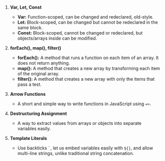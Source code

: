 

1. **Var, Let, Const**
   - **Var:** Function-scoped, can be changed and redeclared, old-style.
   - **Let:** Block-scoped, can be changed but cannot be redeclared in the same block.
   - **Const:** Block-scoped, cannot be changed or redeclared, but objects/arrays inside can be modified.

2. **forEach(), map(), filter()**
   - **forEach():** A method that runs a function on each item of an array. It does not return anything.
   - **map():** A method that creates a new array by transforming each item of the original array.
   - **filter():** A method that creates a new array with only the items that pass a test.

3. **Arrow Functions**
   - A short and simple way to write functions in JavaScript using `=>`.

4. **Destructuring Assignment**
   - A way to extract values from arrays or objects into separate variables easily.

5. **Template Literals**
   - Use backticks `` ` ``, let us embed variables easily with `${}`, and allow multi-line strings, unlike traditional string concatenation.
